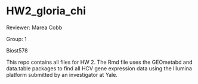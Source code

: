 # HW2_gloria_chi

Reviewer: Marea Cobb

Group: 1

Biost578

This repo contains all files for HW 2.  The Rmd file uses the GEOmetabd and data.table packages to find all HCV gene expression data using the Illumina platform submitted by an investigator at Yale.